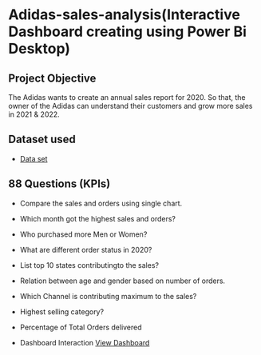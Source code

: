 # Adidas-sales-analysis(Interactive Dashboard creating using Power Bi Desktop)
## Project Objective
The Adidas wants to create an annual sales report for 2020. So that, the owner of the Adidas can understand their customers and grow more sales in 2021 & 2022.

## Dataset used
  - <a href="https://github.com/CHBLESSY/Adidas-sales-analysis/blob/main/Adidas%20US%20Sales%20Datasets.xlsx">Data set</a>
  
## 88 Questions (KPIs)
  - Compare the sales and orders using single chart.
  - Which month got the highest sales and orders?
  - Who purchased more Men or Women?
  - What are different order status in 2020?
  - List top 10 states contributingto the sales?
  - Relation between age and gender based on number of orders.
  - Which Channel is contributing maximum to the sales?
  - Highest selling category?
  - Percentage of Total Orders delivered

  - Dashboard Interaction <a href="https://github.com/CHBLESSY/Adidas-sales-analysis/blob/main/adidas%20sales%20analysis%20image.png">View Dashboard</a>
